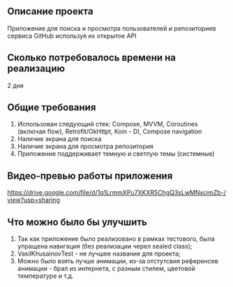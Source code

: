 ## Описание проекта
Приложение для поиска и просмотра пользователей и репозиториев сервиса
GitHub используя их открытое API

## Сколько потребовалось времени на реализацию
2 дня

## Общие требования
1. Использован следующий стек: Compose, MVVM, Сoroutines (включая flow),
Retrofit/OkHttpt, Koin - DI, Compose navigation
2. Наличие экрана для поиска
3. Наличие экрана для просмотра репозитория
4. Приложение поддерживает темную и светлую темы (системные)

## Видео-превью работы приложения
https://drive.google.com/file/d/1q1LrmmXPu7XKXR5ChgQ3sLwMNxcimZb-/view?usp=sharing

## Что можно было бы улучшить
1. Так как приложение было реализовано в рамках тестового, была упращена навигация (без реализации черел sealed class);
2. VasilKhusainovTest - не лучшее название для проекта;
3. Можно было взять лучше анимации, из-за отстутсвия референсев анимации - брал из интернета, с разным стилем, цветовой температуре и т.д.
